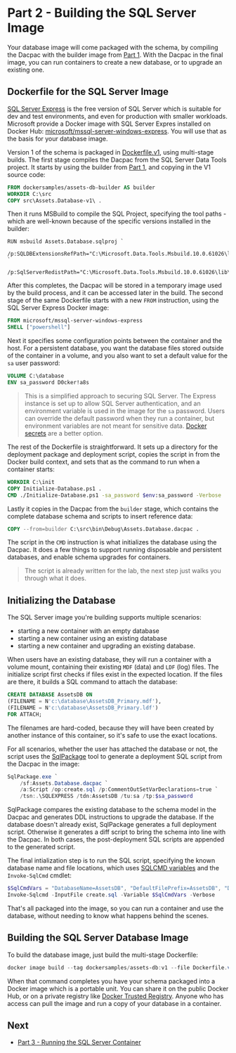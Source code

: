 # Part 2 - Building the SQL Server Image

Your database image will come packaged with the schema, by compiling the Dacpac with the builder image from [Part 1](part-1.md). With the Dacpac in the final image, you can run containers to create a new database, or to upgrade an existing one.

## Dockerfile for the SQL Server Image

[SQL Server Express](https://www.microsoft.com/en-us/sql-server/sql-server-editions-express) is the free version of SQL Server which is suitable for dev and test environments, and even for production with smaller workloads. Microsoft provide a Docker image with SQL Server Expres installed on Docker Hub: [microsoft/mssql-server-windows-express](https://hub.docker.com/r/microsoft/mssql-server-windows-express/). You will use that as the basis for your database image.

Version 1 of the schema is packaged in [Dockerfile.v1](Dockerfile.v1), using multi-stage builds. The first stage compiles the Dacpac from the SQL Server Data Tools project. It starts by using the builder from [Part 1](part-1.md), and copying in the V1 source code:

```Dockerfile
FROM dockersamples/assets-db-builder AS builder
WORKDIR C:\src
COPY src\Assets.Database-v1\ .
```

Then it runs MSBuild to compile the SQL Project, specifying the tool paths - which are well-known because of the specific versions installed in the builder:

```
RUN msbuild Assets.Database.sqlproj `
      /p:SQLDBExtensionsRefPath="C:\Microsoft.Data.Tools.Msbuild.10.0.61026\lib\net40" `
      /p:SqlServerRedistPath="C:\Microsoft.Data.Tools.Msbuild.10.0.61026\lib\net40"
```

After this completes, the Dacpac will be stored in a temporary image used by the build process, and it can be accessed later in the build. The second stage of the same Dockerfile starts with a new `FROM` instruction, using the SQL Server Express Docker image:

```Dockerfile
FROM microsoft/mssql-server-windows-express
SHELL ["powershell"]
```

Next it specifies some configuration points between the container and the host. For a persistent database, you want the database files stored outside of the container in a volume, and you also want to set a default value for the `sa` user password:

```Dockerfile
VOLUME C:\database
ENV sa_password D0cker!a8s
```

> This is a simplified approach to securing SQL Server. The Express instance is set up to allow SQL Server authentication, and an environment variable is used in the image for the `sa` password. Users can override the default password when they run a container, but environment variables are not meant for sensitive data. [Docker secrets](https://github.com/dockersamples/newsletter-signup) are a better option.

The rest of the Dockerfile is straightforward. It sets up a directory for the deployment package and deployment script, copies the script in from the Docker build context, and sets that as the command to run when a container starts:

```Dockerfile
WORKDIR C:\init
COPY Initialize-Database.ps1 .
CMD ./Initialize-Database.ps1 -sa_password $env:sa_password -Verbose
```

Lastly it copies in the Dacpac from the `builder` stage, which contains the complete database schema and scripts to insert reference data:

```Dockerfile
COPY --from=builder C:\src\bin\Debug\Assets.Database.dacpac .
```

The script in the `CMD` instruction is what initializes the database using the Dacpac. It does a few things to support running disposable and persistent databases, and enable schema upgrades for containers.

> The script is already written for the lab, the next step just walks you through what it does.

## Initializing the Database

The SQL Server image you're building supports multiple scenarios:

- starting a new container with an empty database
- starting a new container using an existing database
- starting a new container and upgrading an existing database.

When users have an existing database, they will run a container with a volume mount, containing their existing `MDF` (data) and `LDF` (log) files. The initialize script first checks if files exist in the expected location. If the files are there, it builds a SQL command to attach the database:

```SQL
CREATE DATABASE AssetsDB ON 
(FILENAME = N'c:\database\AssetsDB_Primary.mdf'), 
(FILENAME = N'c:\database\AssetsDB_Primary.ldf')
FOR ATTACH;
```

The filenames are hard-coded, because they will have been created by another instance of this container, so it's safe to use the exact locations. 

For all scenarios, whether the user has attached the database or not, the script uses the [SqlPackage](https://msdn.microsoft.com/en-us/library/hh550080(v=vs.103).aspx) tool to generate a deployment SQL script from the Dacpac in the image:

```PowerShell
SqlPackage.exe `
    /sf:Assets.Database.dacpac `
    /a:Script /op:create.sql /p:CommentOutSetVarDeclarations=true `
    /tsn:.\SQLEXPRESS /tdn:AssetsDB /tu:sa /tp:$sa_password 
```

SqlPackage compares the existing database to the schema model in the Dacpac and generates DDL instructions to upgrade the database. If the database doesn't already exist, SqlPackage generates a full deployment script. Otherwise it generates a diff script to bring the schema into line with the Dacpac. In both cases, the post-deployment SQL scripts are appended to the generated script.

The final intialization step is to run the SQL script, specifying the known database name and file locations, which uses [SQLCMD variables](https://msdn.microsoft.com/en-us/library/ms188714.aspx) and the `Invoke-SqlCmd` cmdlet:

```PowerShell
$SqlCmdVars = "DatabaseName=AssetsDB", "DefaultFilePrefix=AssetsDB", "DefaultDataPath=c:\database\", "DefaultLogPath=c:\database\"  
Invoke-Sqlcmd -InputFile create.sql -Variable $SqlCmdVars -Verbose
```

That's all packaged into the image, so you can run a container and use the database, without needing to know what happens behind the scenes.

## Building the SQL Server Database Image

To build the database image, just build the multi-stage Dockerfile:

```PowerShell
docker image build --tag dockersamples/assets-db:v1 --file Dockerfile.v1 .
``` 

When that command completes you have your schema packaged into a Docker image which is a portable unit. You can share it on the public Docker Hub, or on a private registry like [Docker Trusted Registry](https://docs.docker.com/datacenter/dtr/2.0/). Anyone who has access can pull the image and run a copy of your database in a container.

## Next

- [Part 3 - Running the SQL Server Container](part-3.md)
